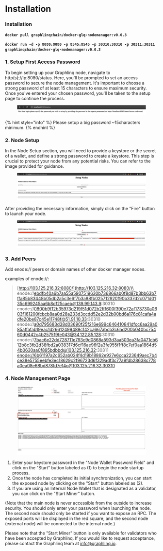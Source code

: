 # Installation

### Installation

**`docker pull graphlinqchain/docker-glq-nodemanager:v0.0.3`**

**`docker run -d -p 8080:8080 -p 8545:8545 -p 30310:30310 -p 30311:30311 graphlinqchain/docker-glq-nodemanager:v0.0.3`**

### 1. Setup First Access Password&#x20;

To begin setting up your Graphlinq node, navigate to http(s)://ip:8080/status. Here, you'll be prompted to set an access password to secure the node management. It's important to choose a strong password of at least 15 characters to ensure maximum security. Once you've entered your chosen password, you'll be taken to the setup page to continue the process.

<figure><img src="../.gitbook/assets/image (1) (2).png" alt=""><figcaption></figcaption></figure>

{% hint style="info" %}
Please setup a big password \~15characters minimum.
{% endhint %}



### 2. Node Setup&#x20;

In the Node Setup section, you will need to provide a keystore or the secret of a wallet, and define a strong password to create a keystore. This step is crucial to protect your node from any potential risks. You can refer to the image provided for guidance.

<figure><img src="../.gitbook/assets/image (2).png" alt=""><figcaption></figcaption></figure>

After providing the necessary information, simply click on the "Fire" button to launch your node.

<figure><img src="../.gitbook/assets/image (3) (1).png" alt=""><figcaption></figcaption></figure>

### 3. Add Peers



Add enode:// peers or domain names of other docker manager nodes.

examples of enode://:

> [http://103.125.216.32:8080/](http://103.125.216.32:8080/)\
> enode://ebdfb40a6b7aa55a5907519630b736866ab0f8d87b3bb63b7ffa85b83448b05db2a5c3e6f7b3a88fb025712920f90b337d2c071d0135c699245aa6b8df25caeb@139.99.143.9:30310\
> enode://0800b9f12b35973d219f51d072b2fff600f390e72af173730a0603f161200fcbcb8aa0d28a233d3ccdd52e2d32b00bd6a176c81cafa4adfe20be87c45e11748f@51.91.10.33:30310\
> enode://a0d795683d38d03690f25f216e699c646410841dfcc6aa29a085affafab19eac1d26612499489c142ca667abcb3c6ad200b040bc75460d0442c4b257519fe043@34.122.85.128:30310\
> enode://7bac6e22dd728711e793c9d0868a593d3aa503ea3fa0471cb612b8c3fb2d38fbd2a038317d6cf16ae96f2a3fe955f1ff8c7ef0aa1864d54b0630aa0f895bdbbd@103.125.216.32:30311\
> [enode://6b61197a2c652ab024f4d19b18862e927e6cca223649aec7b4ce38e5755eebfe3ec18629c2f96723d6f329adf3c77a9fdb28638c778a0ea08e68bd878fd7e14c@103.125.216.32:30310](enode://6b61197a2c652ab024f4d19b18862e927e6cca223649aec7b4ce38e5755eebfe3ec18629c2f96723d6f329adf3c77a9fdb28638c778a0ea08e68bd878fd7e14c@103.125.216.32:30310)

### 4. Node Management Page

<figure><img src="../.gitbook/assets/image (4).png" alt=""><figcaption></figcaption></figure>

1. Enter your keystore password in the "Node Wallet Password Field" and click on the "Start" button labeled as (1) to begin the node startup process.
2. Once the node has completed its initial synchronization, you can start the exposed node by clicking on the "Start" button labeled as (2).
3. If you are using an Internal Node Wallet that is designated as a validator, you can click on the "Start Miner" button.

(Note that the main node is never accessible from the outside to increase security. You should only enter your password when launching the node. The second node should only be started if you want to expose an RPC. The exposed ports will be displayed in the red square, and the second node (external node) will be connected to the internal node.)

Please note that the "Start Miner" button is only available for validators who have been accepted by Graphlinq. If you would like to request acceptance, please contact the Graphlinq team at [info@graphlinq.io](mailto:info@graphlinq.io).
